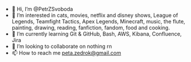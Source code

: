 - 👋 Hi, I’m @PetrZSvoboda
- 👀 I’m interested in cats, movies, netflix and disney shows, League of Legends, Teamfight Tactics, Apex Legends, Minecraft, music, the flute, painting, drawing, reading, fanfiction, fandom, food and cooking.
- 🌱 I’m currently learning Git & GitHub, Bash, AWS, Kibana, Confluence, Jira
- 💞️ I’m looking to collaborate on nothing rn
- 📫 How to reach me peta.zedrok@gmail.com

<!---
PetrZSvoboda/PetrZSvoboda is a ✨ special ✨ repository because its `README.md` (this file) appears on your GitHub profile.
You can click the Preview link to take a look at your changes.
--->
